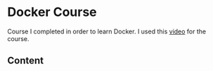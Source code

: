# Docker Course #

Course I completed in order to learn Docker. I used this [video](https://www.youtube.com/watch?v=9zUHg7xjIqQ) for the course.

## Content ##

